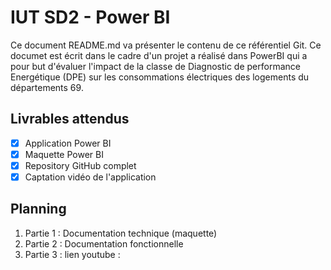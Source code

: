 # IUT SD2 - Power BI
Ce document README.md va présenter le contenu de ce référentiel Git. Ce documet est écrit dans le cadre d'un projet a réalisé dans PowerBI qui a pour but d'évaluer l'impact de la classe de Diagnostic de performance Energétique (DPE) sur les consommations électriques des logements du départements 69.

## Livrables attendus 

- [x] Application Power BI
- [x] Maquette Power BI
- [x] Repository GitHub complet
- [x] Captation vidéo de l'application

## Planning

1. Partie 1 : Documentation technique (maquette)
2. Partie 2 : Documentation fonctionnelle
3. Partie 3 : lien youtube : 
